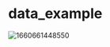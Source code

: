 # data_example

![1660661448550](https://user-images.githubusercontent.com/104892976/185780646-fe14ed7f-2ba9-4701-bd32-b0fc4e3e9f83.gif)
